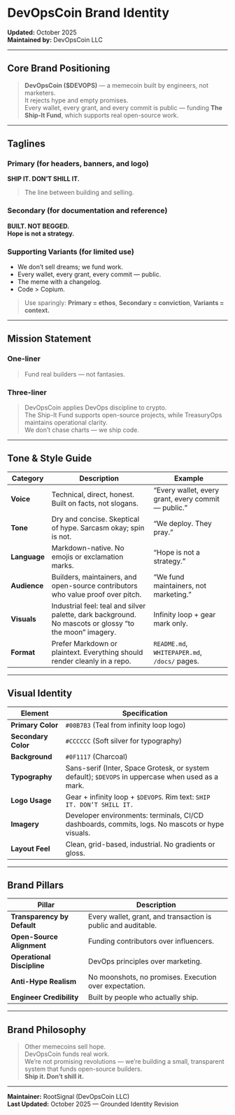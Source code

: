 # DevOpsCoin Brand Identity

**Updated:** October 2025  
**Maintained by:** DevOpsCoin LLC

---

## Core Brand Positioning

> **DevOpsCoin ($DEVOPS)** — a memecoin built by engineers, not marketers.  
> It rejects hype and empty promises.  
> Every wallet, every grant, and every commit is public — funding **The Ship-It Fund**, which supports real open-source work.

---

## Taglines

### Primary (for headers, banners, and logo)

**SHIP IT. DON’T SHILL IT.**

> The line between building and selling.

### Secondary (for documentation and reference)

**BUILT. NOT BEGGED.**  
**Hope is not a strategy.**

### Supporting Variants (for limited use)

- We don’t sell dreams; we fund work.
- Every wallet, every grant, every commit — public.
- The meme with a changelog.
- Code > Copium.

> Use sparingly: **Primary = ethos**, **Secondary = conviction**, **Variants = context.**

---

## Mission Statement

### One-liner

> Fund real builders — not fantasies.

### Three-liner

> DevOpsCoin applies DevOps discipline to crypto.  
> The Ship-It Fund supports open-source projects, while TreasuryOps maintains operational clarity.  
> We don’t chase charts — we ship code.

---

## Tone & Style Guide

| Category     | Description                                                                                            | Example                                             |
| ------------ | ------------------------------------------------------------------------------------------------------ | --------------------------------------------------- |
| **Voice**    | Technical, direct, honest. Built on facts, not slogans.                                                | “Every wallet, every grant, every commit — public.” |
| **Tone**     | Dry and concise. Skeptical of hype. Sarcasm okay; spin is not.                                         | “We deploy. They pray.”                             |
| **Language** | Markdown-native. No emojis or exclamation marks.                                                       | “Hope is not a strategy.”                           |
| **Audience** | Builders, maintainers, and open-source contributors who value proof over pitch.                        | “We fund maintainers, not marketing.”               |
| **Visuals**  | Industrial feel: teal and silver palette, dark background. No mascots or glossy “to the moon” imagery. | Infinity loop + gear mark only.                     |
| **Format**   | Prefer Markdown or plaintext. Everything should render cleanly in a repo.                              | `README.md`, `WHITEPAPER.md`, `/docs/` pages.       |

---

## Visual Identity

| Element             | Specification                                                                                     |
| ------------------- | ------------------------------------------------------------------------------------------------- |
| **Primary Color**   | `#00B7B3` (Teal from infinity loop logo)                                                          |
| **Secondary Color** | `#CCCCCC` (Soft silver for typography)                                                            |
| **Background**      | `#0F1117` (Charcoal)                                                                              |
| **Typography**      | Sans-serif (Inter, Space Grotesk, or system default); `$DEVOPS` in uppercase when used as a mark. |
| **Logo Usage**      | Gear + infinity loop + `$DEVOPS`. Rim text: `SHIP IT. DON’T SHILL IT.`                            |
| **Imagery**         | Developer environments: terminals, CI/CD dashboards, commits, logs. No mascots or hype visuals.   |
| **Layout Feel**     | Clean, grid-based, industrial. No gradients or gloss.                                             |

---

## Brand Pillars

| Pillar                      | Description                                                   |
| --------------------------- | ------------------------------------------------------------- |
| **Transparency by Default** | Every wallet, grant, and transaction is public and auditable. |
| **Open-Source Alignment**   | Funding contributors over influencers.                        |
| **Operational Discipline**  | DevOps principles over marketing.                             |
| **Anti-Hype Realism**       | No moonshots, no promises. Execution over expectation.        |
| **Engineer Credibility**    | Built by people who actually ship.                            |

---

## Brand Philosophy

> Other memecoins sell hope.  
> DevOpsCoin funds real work.  
> We’re not promising revolutions — we’re building a small, transparent system that funds open-source builders.  
> **Ship it. Don’t shill it.**

---

**Maintainer:** RootSignal (DevOpsCoin LLC)  
**Last Updated:** October 2025 — Grounded Identity Revision

